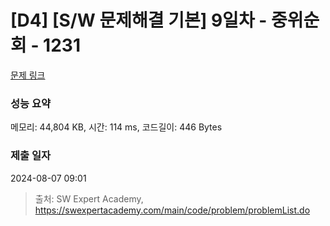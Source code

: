 # [D4] [S/W 문제해결 기본] 9일차 - 중위순회 - 1231 

[문제 링크](https://swexpertacademy.com/main/code/problem/problemDetail.do?contestProbId=AV140YnqAIECFAYD) 

### 성능 요약

메모리: 44,804 KB, 시간: 114 ms, 코드길이: 446 Bytes

### 제출 일자

2024-08-07 09:01



> 출처: SW Expert Academy, https://swexpertacademy.com/main/code/problem/problemList.do